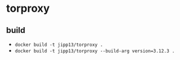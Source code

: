 # torproxy

## build

- `docker build -t jipp13/torproxy .`
- `docker build -t jipp13/torproxy --build-arg version=3.12.3 .`

